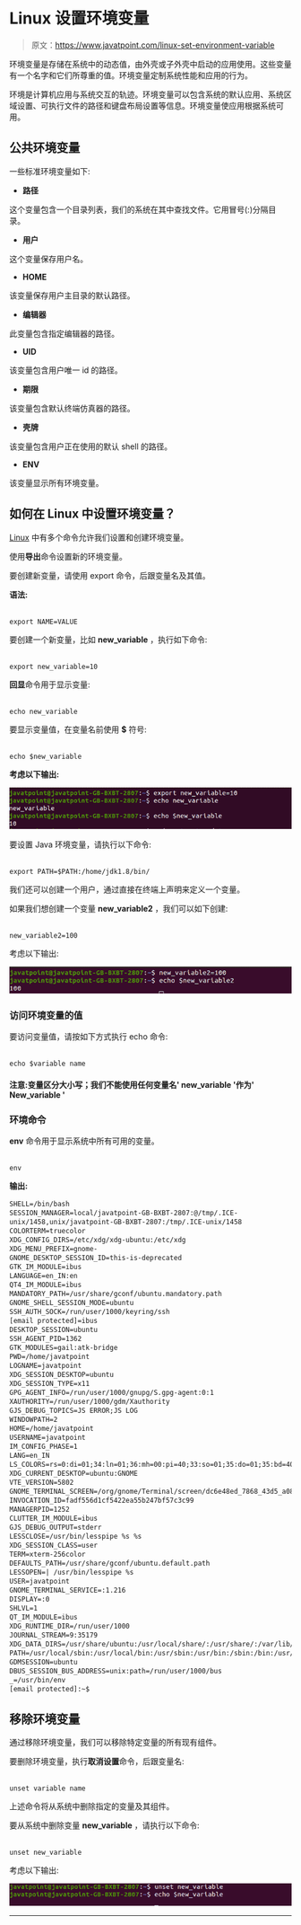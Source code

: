 # Linux 设置环境变量

> 原文：<https://www.javatpoint.com/linux-set-environment-variable>

环境变量是存储在系统中的动态值，由外壳或子外壳中启动的应用使用。这些变量有一个名字和它们所尊重的值。环境变量定制系统性能和应用的行为。

环境是计算机应用与系统交互的轨迹。环境变量可以包含系统的默认应用、系统区域设置、可执行文件的路径和键盘布局设置等信息。环境变量使应用根据系统可用。

## 公共环境变量

一些标准环境变量如下:

*   **路径**

这个变量包含一个目录列表，我们的系统在其中查找文件。它用冒号(:)分隔目录。

*   **用户**

这个变量保存用户名。

*   **HOME**

该变量保存用户主目录的默认路径。

*   **编辑器**

此变量包含指定编辑器的路径。

*   **UID**

该变量包含用户唯一 id 的路径。

*   **期限**

该变量包含默认终端仿真器的路径。

*   **壳牌**

该变量包含用户正在使用的默认 shell 的路径。

*   **ENV**

该变量显示所有环境变量。

## 如何在 Linux 中设置环境变量？

[Linux](https://www.javatpoint.com/linux-tutorial) 中有多个命令允许我们设置和创建环境变量。

使用**导出**命令设置新的环境变量。

要创建新变量，请使用 export 命令，后跟变量名及其值。

**语法:**

```

export NAME=VALUE

```

要创建一个新变量，比如 **new_variable** ，执行如下命令:

```

export new_variable=10

```

**回显**命令用于显示变量:

```

echo new_variable

```

要显示变量值，在变量名前使用 **$** 符号:

```

echo $new_variable

```

**考虑以下输出:**

![Linux Set Environment Variable](img/32a648050bbb0b4a01f2f35e0abe8533.png)

要设置 Java 环境变量，请执行以下命令:

```

export PATH=$PATH:/home/jdk1.8/bin/

```

我们还可以创建一个用户，通过直接在终端上声明来定义一个变量。

如果我们想创建一个变量 **new_variable2** ，我们可以如下创建:

```

new_variable2=100

```

考虑以下输出:

![Linux Set Environment Variable](img/244e16c5ba51b5e496e876d6827ddee8.png)

### 访问环境变量的值

要访问变量值，请按如下方式执行 echo 命令:

```

echo $variable name

```

#### 注意:变量区分大小写；我们不能使用任何变量名' new_variable '作为' New_variable '

### 环境命令

**env** 命令用于显示系统中所有可用的变量。

```

env 

```

**输出:**

```
SHELL=/bin/bash
SESSION_MANAGER=local/javatpoint-GB-BXBT-2807:@/tmp/.ICE-unix/1458,unix/javatpoint-GB-BXBT-2807:/tmp/.ICE-unix/1458
COLORTERM=truecolor
XDG_CONFIG_DIRS=/etc/xdg/xdg-ubuntu:/etc/xdg
XDG_MENU_PREFIX=gnome-
GNOME_DESKTOP_SESSION_ID=this-is-deprecated
GTK_IM_MODULE=ibus
LANGUAGE=en_IN:en
QT4_IM_MODULE=ibus
MANDATORY_PATH=/usr/share/gconf/ubuntu.mandatory.path
GNOME_SHELL_SESSION_MODE=ubuntu
SSH_AUTH_SOCK=/run/user/1000/keyring/ssh
[email protected]=ibus
DESKTOP_SESSION=ubuntu
SSH_AGENT_PID=1362
GTK_MODULES=gail:atk-bridge
PWD=/home/javatpoint
LOGNAME=javatpoint
XDG_SESSION_DESKTOP=ubuntu
XDG_SESSION_TYPE=x11
GPG_AGENT_INFO=/run/user/1000/gnupg/S.gpg-agent:0:1
XAUTHORITY=/run/user/1000/gdm/Xauthority
GJS_DEBUG_TOPICS=JS ERROR;JS LOG
WINDOWPATH=2
HOME=/home/javatpoint
USERNAME=javatpoint
IM_CONFIG_PHASE=1
LANG=en_IN
LS_COLORS=rs=0:di=01;34:ln=01;36:mh=00:pi=40;33:so=01;35:do=01;35:bd=40;33;01:cd=40;33;01:or=40;31;01:mi=00:su=37;41:sg=30;43:ca=30;41:tw=30;42:ow=34;42:st=37;44:ex=01;32:*.tar=01;31:*.tgz=01;31:*.arc=01;31:*.arj=01;31:*.taz=01;31:*.lha=01;31:*.lz4=01;31:*.lzh=01;31:*.lzma=01;31:*.tlz=01;31:*.txz=01;31:*.tzo=01;31:*.t7z=01;31:*.zip=01;31:*.z=01;31:*.dz=01;31:*.gz=01;31:*.lrz=01;31:*.lz=01;31:*.lzo=01;31:*.xz=01;31:*.zst=01;31:*.tzst=01;31:*.bz2=01;31:*.bz=01;31:*.tbz=01;31:*.tbz2=01;31:*.tz=01;31:*.deb=01;31:*.rpm=01;31:*.jar=01;31:*.war=01;31:*.ear=01;31:*.sar=01;31:*.rar=01;31:*.alz=01;31:*.ace=01;31:*.zoo=01;31:*.cpio=01;31:*.7z=01;31:*.rz=01;31:*.cab=01;31:*.wim=01;31:*.swm=01;31:*.dwm=01;31:*.esd=01;31:*.jpg=01;35:*.jpeg=01;35:*.mjpg=01;35:*.mjpeg=01;35:*.gif=01;35:*.bmp=01;35:*.pbm=01;35:*.pgm=01;35:*.ppm=01;35:*.tga=01;35:*.xbm=01;35:*.xpm=01;35:*.tif=01;35:*.tiff=01;35:*.png=01;35:*.svg=01;35:*.svgz=01;35:*.mng=01;35:*.pcx=01;35:*.mov=01;35:*.mpg=01;35:*.mpeg=01;35:*.m2v=01;35:*.mkv=01;35:*.webm=01;35:*.ogm=01;35:*.mp4=01;35:*.m4v=01;35:*.mp4v=01;35:*.vob=01;35:*.qt=01;35:*.nuv=01;35:*.wmv=01;35:*.asf=01;35:*.rm=01;35:*.rmvb=01;35:*.flc=01;35:*.avi=01;35:*.fli=01;35:*.flv=01;35:*.gl=01;35:*.dl=01;35:*.xcf=01;35:*.xwd=01;35:*.yuv=01;35:*.cgm=01;35:*.emf=01;35:*.ogv=01;35:*.ogx=01;35:*.aac=00;36:*.au=00;36:*.flac=00;36:*.m4a=00;36:*.mid=00;36:*.midi=00;36:*.mka=00;36:*.mp3=00;36:*.mpc=00;36:*.ogg=00;36:*.ra=00;36:*.wav=00;36:*.oga=00;36:*.opus=00;36:*.spx=00;36:*.xspf=00;36:
XDG_CURRENT_DESKTOP=ubuntu:GNOME
VTE_VERSION=5802
GNOME_TERMINAL_SCREEN=/org/gnome/Terminal/screen/dc6e48ed_7868_43d5_a086_fd6d6a90a74a
INVOCATION_ID=fadf556d1cf5422ea55b247bf57c3c99
MANAGERPID=1252
CLUTTER_IM_MODULE=ibus
GJS_DEBUG_OUTPUT=stderr
LESSCLOSE=/usr/bin/lesspipe %s %s
XDG_SESSION_CLASS=user
TERM=xterm-256color
DEFAULTS_PATH=/usr/share/gconf/ubuntu.default.path
LESSOPEN=| /usr/bin/lesspipe %s
USER=javatpoint
GNOME_TERMINAL_SERVICE=:1.216
DISPLAY=:0
SHLVL=1
QT_IM_MODULE=ibus
XDG_RUNTIME_DIR=/run/user/1000
JOURNAL_STREAM=9:35179
XDG_DATA_DIRS=/usr/share/ubuntu:/usr/local/share/:/usr/share/:/var/lib/snapd/desktop
PATH=/usr/local/sbin:/usr/local/bin:/usr/sbin:/usr/bin:/sbin:/bin:/usr/games:/usr/local/games:/snap/bin
GDMSESSION=ubuntu
DBUS_SESSION_BUS_ADDRESS=unix:path=/run/user/1000/bus
_=/usr/bin/env
[email protected]:~$ 

```

## 移除环境变量

通过移除环境变量，我们可以移除特定变量的所有现有组件。

要删除环境变量，执行**取消设置**命令，后跟变量名:

```

unset variable name

```

上述命令将从系统中删除指定的变量及其组件。

要从系统中删除变量 **new_variable** ，请执行以下命令:

```

unset new_variable

```

考虑以下输出:

![Linux Set Environment Variable](img/f0efdc6dad79fd4183fc799574c80f3e.png)

* * *